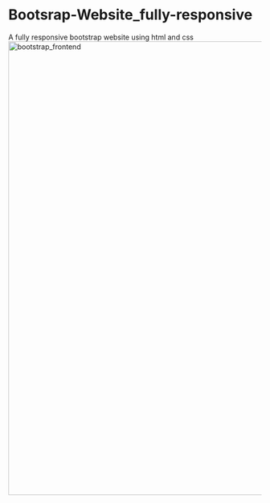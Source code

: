 # Bootsrap-Website_fully-responsive
A fully responsive bootstrap website using html and css 
<img width="902" alt="bootstrap_frontend" src="https://user-images.githubusercontent.com/17850501/209655737-2a0e890d-0ea9-47fa-96e2-b4179c00d442.png">
